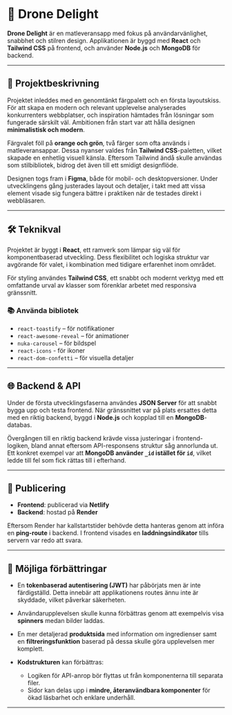 # 🍱 Drone Delight

**Drone Delight** är en matleveransapp med fokus på användarvänlighet, snabbhet och stilren design. Applikationen är byggd med **React** och **Tailwind CSS** på frontend, och använder **Node.js** och **MongoDB** för backend.

---


## 🥡 Projektbeskrivning

Projektet inleddes med en genomtänkt färgpalett och en första layoutskiss. För att skapa en modern och relevant upplevelse analyserades konkurrenters webbplatser, och inspiration hämtades från lösningar som fungerade särskilt väl. Ambitionen från start var att hålla designen **minimalistisk och modern**.

Färgvalet föll på **orange och grön**, två färger som ofta används i matleveransappar. Dessa nyanser valdes från **Tailwind CSS**-paletten, vilket skapade en enhetlig visuell känsla. Eftersom Tailwind ändå skulle användas som stilbibliotek, bidrog det även till ett smidigt designflöde.

Designen togs fram i **Figma**, både för mobil- och desktopversioner. Under utvecklingens gång justerades layout och detaljer, i takt med att vissa element visade sig fungera bättre i praktiken när de testades direkt i webbläsaren.

---

## 🛠 Teknikval

Projektet är byggt i **React**, ett ramverk som lämpar sig väl för komponentbaserad utveckling. Dess flexibilitet och logiska struktur var avgörande för valet, i kombination med tidigare erfarenhet inom området.

För styling användes **Tailwind CSS**, ett snabbt och modernt verktyg med ett omfattande urval av klasser som förenklar arbetet med responsiva gränssnitt.

### 📚 Använda bibliotek

- `react-toastify` – för notifikationer  
- `react-awesome-reveal` – för animationer  
- `nuka-carousel` – för bildspel  
- `react-icons` - för ikoner
- `react-dom-confetti` – för visuella detaljer

---

## 🌐 Backend & API

Under de första utvecklingsfaserna användes **JSON Server** för att snabbt bygga upp och testa frontend. När gränssnittet var på plats ersattes detta med en riktig backend, byggd i **Node.js** och kopplad till en **MongoDB**-databas.

Övergången till en riktig backend krävde vissa justeringar i frontend-logiken, bland annat eftersom API-responsens struktur såg annorlunda ut. Ett konkret exempel var att **MongoDB använder `_id` istället för `id`**, vilket ledde till fel som fick rättas till i efterhand.

---

## 🚀 Publicering

- **Frontend**: publicerad via **Netlify**  
- **Backend**: hostad på **Render**

Eftersom Render har kallstartstider behövde detta hanteras genom att införa en **ping-route** i backend. I frontend visades en **laddningsindikator** tills servern var redo att svara.

---

## 🔧 Möjliga förbättringar

- En **tokenbaserad autentisering (JWT)** har påbörjats men är inte färdigställd. Detta innebär att applikationens routes ännu inte är skyddade, vilket påverkar säkerheten.

- Användarupplevelsen skulle kunna förbättras genom att exempelvis visa **spinners** medan bilder laddas.

- En mer detaljerad **produktsida** med information om ingredienser samt en **filtreringsfunktion** baserad på dessa skulle göra upplevelsen mer komplett.

- **Kodstrukturen** kan förbättras:
  - Logiken för API-anrop bör flyttas ut från komponenterna till separata filer.
  - Sidor kan delas upp i **mindre, återanvändbara komponenter** för ökad läsbarhet och enklare underhåll.

---

